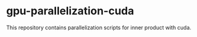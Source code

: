 # gpu-parallelization-cuda
This repository contains parallelization scripts for inner product with cuda.
